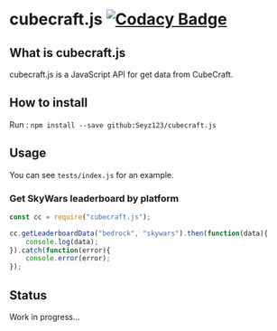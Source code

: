 # cubecraft.js [![Codacy Badge](https://api.codacy.com/project/badge/Grade/1f41acd33d944d2eac983189b7c2d14c?style=for-the-badge)](https://www.codacy.com/manual/Seyz123/cubecraft.js?utm_source=github.com&amp;utm_medium=referral&amp;utm_content=Seyz123/cubecraft.js&amp;utm_campaign=Badge_Grade)
## What is cubecraft.js
cubecraft.js is a JavaScript API for get data from CubeCraft.

## How to install
Run :
`npm install --save github:Seyz123/cubecraft.js`

## Usage
You can see `tests/index.js` for an example.
### Get SkyWars leaderboard by platform
```js
const cc = require("cubecraft.js");

cc.getLeaderboardData("bedrock", "skywars").then(function(data){
	console.log(data);
}).catch(function(error){
	console.error(error);
});
```

## Status
Work in progress...
